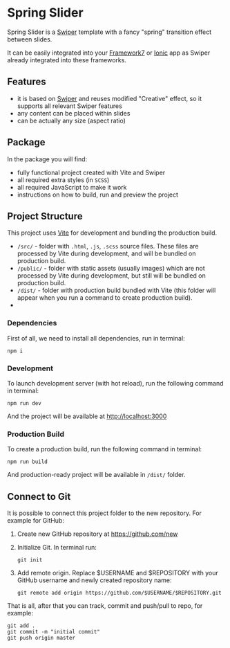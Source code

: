 # Spring Slider

Spring Slider is a [Swiper](https://swiperjs.com) template with a fancy "spring" transition effect between slides.

It can be easily integrated into your [Framework7](https://framework7.io) or [Ionic](https://ionicframework.com) app as Swiper already integrated into these frameworks.

## Features

- it is based on [Swiper](https://swiperjs.com) and reuses modified "Creative" effect, so it supports all relevant Swiper features
- any content can be placed within slides
- can be actually any size (aspect ratio)

## Package

In the package you will find:

- fully functional project created with Vite and Swiper
- all required extra styles (in `SCSS`)
- all required JavaScript to make it work
- instructions on how to build, run and preview the project

<!-- STORE_END -->

## Project Structure

This project uses [Vite](https://vitejs.dev) for development and bundling the production build.

- `/src/` - folder with `.html`, `.js`, `.scss` source files. These files are processed by Vite during development, and will be bundled on production build.
- `/public/` - folder with static assets (usually images) which are not processed by Vite during development, but still will be bundled on production build.
- `/dist/` - folder with production build bundled with Vite (this folder will appear when you run a command to create production build).
-

### Dependencies

First of all, we need to install all dependencies, run in terminal:

```
npm i
```

### Development

To launch development server (with hot reload), run the following command in terminal:

```
npm run dev
```

And the project will be available at [http://localhost:3000](http://localhost:3000)

### Production Build

To create a production build, run the following command in terminal:

```
npm run build
```

And production-ready project will be available in `/dist/` folder.

## Connect to Git

It is possible to connect this project folder to the new repository. For example for GitHub:

1. Create new GitHub repository at https://github.com/new

2. Initialize Git. In terminal run:

   ```
   git init
   ```

3. Add remote origin. Replace $USERNAME and $REPOSITORY with your GitHub username and newly created repository name:
   ```
   git remote add origin https://github.com/$USERNAME/$REPOSITORY.git
   ```

That is all, after that you can track, commit and push/pull to repo, for example:

```
git add .
git commit -m "initial commit"
git push origin master
```
